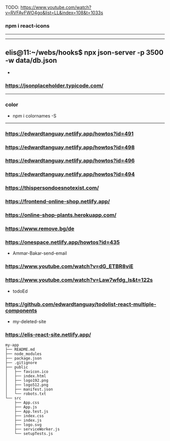 TODO:
 https://www.youtube.com/watch?v=RVFAyFWO4go&list=LL&index=108&t=1033s
### npm i react-icons

---

---
elis@11:~/webs/hooks$ npx json-server -p 3500 -w data/db.json
---
- 
### https://jsonplaceholder.typicode.com/

---
### color
- npm i colornames -S

---
### https://edwardtanguay.netlify.app/howtos?id=491
### https://edwardtanguay.netlify.app/howtos?id=498
### https://edwardtanguay.netlify.app/howtos?id=496
### https://edwardtanguay.netlify.app/howtos?id=494
### https://thispersondoesnotexist.com/
### https://frontend-online-shop.netlify.app/
### https://online-shop-plants.herokuapp.com/
### https://www.remove.bg/de
### https://onespace.netlify.app/howtos?id=435
- Ammar-Bakar-send-email
### https://www.youtube.com/watch?v=dG_ETBR8viE
### https://www.youtube.com/watch?v=Law7wfdg_ls&t=122s
- todoEd
### https://github.com/edwardtanguay/todolist-react-multiple-components

- my-deleted-site
### https://elis-react-site.netlify.app/


```
my-app
├── README.md
├── node_modules
├── package.json
├── .gitignore
├── public
│   ├── favicon.ico
│   ├── index.html
│   ├── logo192.png
│   ├── logo512.png
│   ├── manifest.json
│   └── robots.txt
└── src
    ├── App.css
    ├── App.js
    ├── App.test.js
    ├── index.css
    ├── index.js
    ├── logo.svg
    ├── serviceWorker.js
    └── setupTests.js
    

```